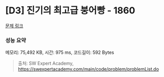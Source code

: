 # [D3] 진기의 최고급 붕어빵 - 1860 

[문제 링크](https://swexpertacademy.com/main/code/problem/problemDetail.do?contestProbId=AV5LsaaqDzYDFAXc) 

### 성능 요약

메모리: 75,492 KB, 시간: 975 ms, 코드길이: 592 Bytes



> 출처: SW Expert Academy, https://swexpertacademy.com/main/code/problem/problemList.do